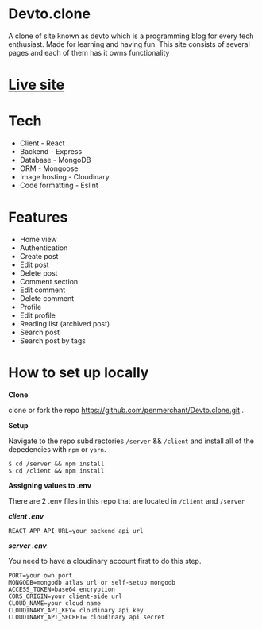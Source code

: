 # Devto.clone
A clone of site known as devto which is a programming blog for every tech enthusiast. Made for learning and having fun. 
This site consists of several pages and each of them has it owns functionality

# [Live site](https://penmerchant-devtoclone.onrender.com)


# Tech
- Client - React
- Backend - Express
- Database - MongoDB
- ORM - Mongoose
- Image hosting - Cloudinary
- Code formatting - Eslint

# Features

- Home view
- Authentication 
- Create post 
- Edit post 
- Delete post 
- Comment section
- Edit comment
- Delete comment
- Profile 
- Edit profile
- Reading list (archived post)
- Search post 
- Search post by tags

# How to set up locally

**Clone**

clone or fork the repo https://github.com/penmerchant/Devto.clone.git .

**Setup**

Navigate to the repo subdirectories ```/server``` && ```/client``` and install all of the depedencies with ```npm``` or ```yarn```.
```shell
$ cd /server && npm install
$ cd /client && npm install

```

**Assigning values to .env**

There are 2 .env files in this repo that are located in ```/client``` and ```/server```

***client .env***

```env
REACT_APP_API_URL=your backend api url

```

***server .env***

You need to have a cloudinary account first to do this step. 

```env
PORT=your own port
MONGODB=mongodb atlas url or self-setup mongodb
ACCESS_TOKEN=base64 encryption
CORS_ORIGIN=your client-side url
CLOUD_NAME=your cloud name
CLOUDINARY_API_KEY= cloudinary api key
CLOUDINARY_API_SECRET= cloudinary api secret
```


              
    

            
